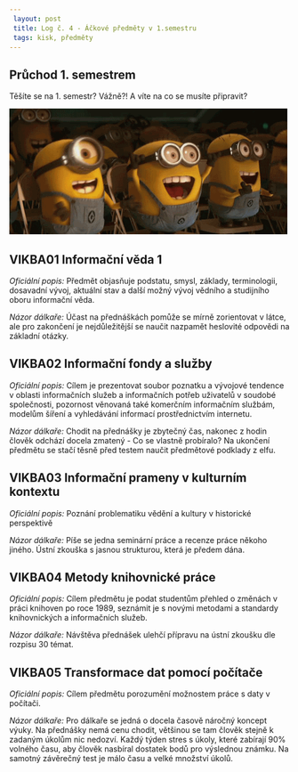 ```yaml
---
 layout: post
 title: Log č. 4 - Áčkové předměty v 1.semestru
 tags: kisk, předměty
---
```


## Průchod 1. semestrem
Těšíte se na 1. semestr? Vážně?! A víte na co se musíte připravit?


<img src="/images/radost.gif" alt="radost">

 <h2>VIKBA01 Informační věda 1</h2>
 <p><i>Oficiální popis:</i> Předmět objasňuje podstatu, smysl, základy, terminologii, dosavadní vývoj, aktuální stav a další možný vývoj vědního a studijního oboru informační věda.</p>
 <p><i>Názor dálkaře:</i> Účast na přednáškách pomůže se mírně zorientovat v látce, ale pro zakončení je nejdůležitější se naučit nazpamět heslovité odpovědi na základní otázky.</p>
 
 <h2>VIKBA02 Informační fondy a služby </h2>
 <p><i>Oficiální popis:</i> Cílem je prezentovat soubor poznatku a vývojové tendence v oblasti informačních služeb a informačních potřeb uživatelů v soudobé společnosti, pozornost věnovaná také komerčním informačním službám, modelům šíření a vyhledávání informací prostřednictvím internetu.</p>
 <p><i>Názor dálkaře:</i> Chodit na přednášky je zbytečný čas, nakonec z hodin člověk odchází docela zmatený - Co se vlastně probíralo? Na ukončení předmětu se stačí těsně před testem naučit předmětové podklady z elfu.</p>
 
<h2>VIKBA03 Informační prameny v kulturním kontextu </h2>
<p> <i>Oficiální popis:</i> Poznání problematiku vědění a kultury v historické perspektivě</p>
<p><i> Názor dálkaře:</i> Píše se jedna seminární práce a recenze práce někoho jiného. Ústní zkouška s jasnou strukturou, která je předem dána.</p>
 
 <h2>VIKBA04 Metody knihovnické práce</h2>
 <p><i>Oficiální popis:</i> Cílem předmětu je podat studentům přehled o změnách v práci knihoven po roce 1989, seznámit je s novými metodami a standardy knihovnických a informačních služeb.</p>
 <p><i>Názor dálkaře:</i> Návštěva přednášek ulehčí přípravu na ústní zkoušku dle rozpisu 30 témat. </p>
 
 <h2>VIKBA05 Transformace dat pomocí počítače</h2>
<p><i>Oficiální popis:</i> Cílem předmětu porozumění možnostem práce s daty v počítači.</p>
 <p><i>Názor dálkaře: </i> Pro dálkaře se jedná o docela časově náročný koncept výuky. Na přednášky nemá cenu chodit, většinou se tam člověk stejně k zadaným úkolům nic nedozví. Každý týden stres s úkoly, které zabírají 90% volného času, aby člověk nasbíral dostatek bodů pro výslednou známku. Na samotný závěrečný test je málo času a velké množství úkolů.</p>

